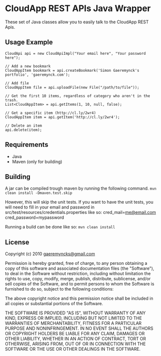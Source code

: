 CloudApp REST APIs Java Wrapper
===============================
These set of Java classes allow you to easily talk to the CloudApp REST Apis.

Usage Example
-------------

    CloudApi api = new CloudApiImpl("Your email here", "Your password here");

    // Add a new bookmark
    CloudAppItem bookmark = api.createBookmark('Simon Gaeremynck's portfolio', 'gaeremynck.com');

    // Add file
    CloudAppItem file = api.uploadFile(new File("/path/to/file"));

    // Get the first 10 items, regardless of category who aren't in the trash.
    List<CloudAppItem> = api.getItems(1, 10, null, false);

    // Get a specific item (http://cl.ly/2wr4)
    CloudAppItem item = api.getItem('http://cl.ly/2wr4');
    
    // Delete an item
    api.delete(item);
    

Requirements
------------
* Java
* Maven (only for building)


Building
--------
A jar can be compiled trough maven by running the following command.
`mvn clean install -Dmaven.test.skip`

However, this will skip the unit tests.
If you want to have the unit tests, you will need to fill 
in your email and password in src/test/resources/credentials.properties like so:
    cred_mail=me@email.com
    cred_password=mypassword

Running a build can be done like so:
`mvn clean install`


License
-------

 Copyright (c) 2010 <gaeremyncks@gmail.com>

 Permission is hereby granted, free of charge, to any person obtaining a copy
 of this software and associated documentation files (the "Software"), to deal
 in the Software without restriction, including without limitation the rights
 to use, copy, modify, merge, publish, distribute, sublicense, and/or sell
 copies of the Software, and to permit persons to whom the Software is
 furnished to do so, subject to the following conditions:

 The above copyright notice and this permission notice shall be included in
 all copies or substantial portions of the Software.

 THE SOFTWARE IS PROVIDED "AS IS", WITHOUT WARRANTY OF ANY KIND, EXPRESS OR
 IMPLIED, INCLUDING BUT NOT LIMITED TO THE WARRANTIES OF MERCHANTABILITY,
 FITNESS FOR A PARTICULAR PURPOSE AND NONINFRINGEMENT. IN NO EVENT SHALL THE
 AUTHORS OR COPYRIGHT HOLDERS BE LIABLE FOR ANY CLAIM, DAMAGES OR OTHER
 LIABILITY, WHETHER IN AN ACTION OF CONTRACT, TORT OR OTHERWISE, ARISING FROM,
 OUT OF OR IN CONNECTION WITH THE SOFTWARE OR THE USE OR OTHER DEALINGS IN
 THE SOFTWARE.
